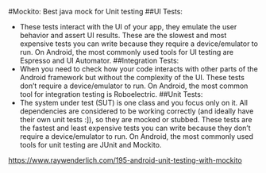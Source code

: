 #Mockito: Best java mock for Unit testing
##UI Tests:
- These tests interact with the UI of your app, they emulate the user behavior and assert UI results. These are the slowest and most expensive tests you can write because they require a device/emulator to run. On Android, the most commonly used tools for UI testing are Espresso and UI Automator.
##Integration Tests:
- When you need to check how your code interacts with other parts of the Android framework but without the complexity of the UI. These tests don’t require a device/emulator to run. On Android, the most common tool for integration testing is Roboelectric.
##Unit Tests:
- The system under test (SUT) is one class and you focus only on it. All dependencies are considered to be working correctly (and ideally have their own unit tests :]), so they are mocked or stubbed.
These tests are the fastest and least expensive tests you can write because they don’t require a device/emulator to run. On Android, the most commonly used tools for unit testing are JUnit and Mockito.

https://www.raywenderlich.com/195-android-unit-testing-with-mockito


